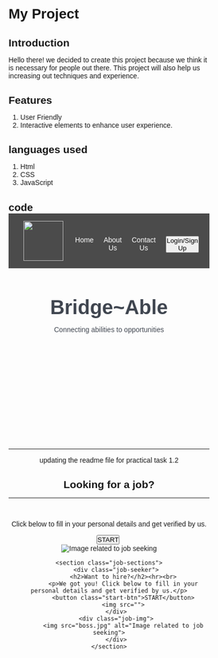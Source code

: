 # My Project

## Introduction
Hello there! we decided to create this project because we think it is necessary for people out there.
This project will also help us increasing out techniques and experience.

## Features
1. User Friendly
2. Interactive elements to enhance user experience.

## languages used
1. Html
2. CSS
3. JavaScript

## code
<!DOCTYPE html>
<html>
<head>
    <meta charset="UTF-8">
    <meta name="viewport" content="width=device-width, initial-scale=1.0">
    <title>Job Portal</title>
    <style>* {
    margin: 0;
    padding: 0;
    box-sizing: border-box;
    font-family: Arial, sans-serif;
}

body {
    background-color: #17304b;
}
html,
body {
  scroll-behavior: smooth;
}
nav {
    display: flex;
    justify-content: space-between;
    align-items: center;
    background: rgba(0, 0, 0, 0.7);
    padding: 15px 30px;
    color: white;
}
.nav-links {
    list-style: none;
    display: flex;
    gap: 20px;
}
.nav-links li a {
    color: white;
    text-decoration: none;
}
.top {
    height: 300px;
    background-image: url("top.jpeg"); /* Background image */
    background-size: cover;
    background-position: center;
    display: flex;
    align-items:baseline;
    justify-content: center;
    color: #404650;
    text-align: center;
    position: relative;
}

.top::after {
    content: "";
    position: absolute;
    width: 100%;
    height: 100%;
    background: rgba(0, 0, 0, 0.3);
    top: 0;
    left: 0;
}

.top-content {
    position: relative;
    z-index: 2;
}
.top h1 {
    font-size: 40px;
}

.job-sections {
    display: flex;
    justify-content: space-around;
    align-items: center;
    background: white;
    padding: 40px;
    margin: 20px auto;
    width: 80%;
    border-radius: 10px;
    box-shadow: 0 0 10px rgba(0, 0, 0, 0.1);
}

.job-img img {
    width: 100%;
    max-width: 400px;
    border-radius: 10px;
}

.start-btn {
    margin-top: 10px;
    padding: 10px 15px;
    border: none;
    cursor: pointer;
    background: black;
    color: white;
    border-radius: 15px;
}



.login-btn {
    background: #640d14;
    color: white;
    margin-top: 1px;
    padding: 5px 5px;
    border:black;
    cursor: pointer;
    font-size: 16px;
    border: none;
    border-radius: 25px;
    transition: 0.3s;
}

</style>
</head>
<body>
    <!-- header -->
    <header>
        <nav>
            <div class="logo"><img src="logo.jpeg" length="80px" width="80px"></div>
            <ul class="nav-links">
                <li><a href="#home">Home</a></li>
                <li><a href="#about">About Us</a></li>
                <li><a href="#contact">Contact Us</a></li>
                <li><button class="login-btn">Login/Sign Up</button></li>
            </ul>
        </nav>
        <!-- name and tagline-->
        <section class="top">
            <div class="top-content">
                <h1>Bridge~Able</h1>
                <p>Connecting abilities to opportunities</p>
            </div>
        </section><br><br><br>
    <hr> updating the readme file for practical task 1.2<br>
    <!-- applying and hiring section -->
    <section class="job-sections" id="home">
        <div class="job-seeker" >
            <h2>Looking for a job?</h2><hr><br>
            <p>Click below to fill in your personal details and get verified by us.</p>
            <button class="start-btn">START</button>
            <img src="">
        </div>
        <div class="job-img">
            <img src="seeker.jpg" alt="Image related to job seeking">
        </div>
    </section>

    <section class="job-sections">
        <div class="job-seeker">
            <h2>Want to hire?</h2><hr><br>
            <p>We got you! Click below to fill in your personal details and get verified by us.</p>
            <button class="start-btn">START</button>
            <img src="">
        </div>
        <div class="job-img">
            <img src="boss.jpg" alt="Image related to job seeking">
        </div>
    </section>
    
</body>
</html> 

